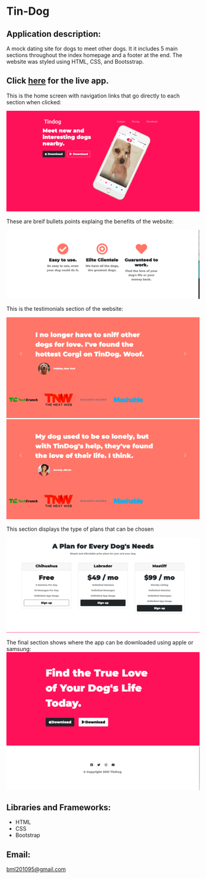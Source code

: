 # Tin-Dog

## Application description:

A mock dating site for dogs to meet other dogs. It it includes 5 main sections throughout  the index homepage and a footer at the end. The website was styled using HTML, CSS, and Bootsstrap.
 

 ## Click [here](https://brianlevin.github.io/Tin-Dog/) for the live app. 
 
 This is the home screen with navigation links that go directly to each section when clicked:
 
 ![Home Screenshot](images/section2.png)
 
 These are breif bullets points explaing the benefits of the website:
 
![Events Screenshot](images/bulletpoints.png)
  
  This is the testimonials section of the website: 
 
  ![Events Screenshot](images/testimonial1.png)
  ![Events Screenshot](images/testimonial2.png) 
  
 This section displays  the type of plans that can be chosen
  
  ![Events Screenshot](images/plan.png)
  
  The final section shows where the app can be downloaded using apple or samsung:
    ![Events Screenshot](images/download1.png)
    ![Events Screenshot](images/download2.png)   
    
    
## Libraries and Frameworks:

- HTML
- CSS
- Bootstrap

## Email:

bml201095@gmail.com
